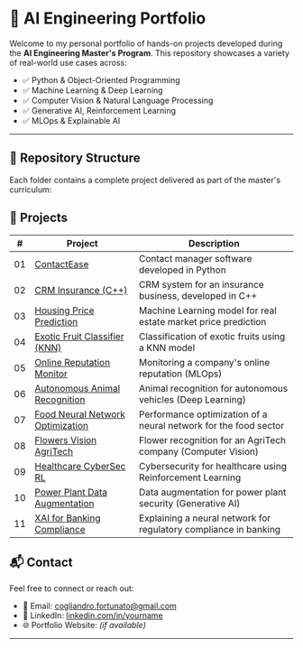 # 🧠 AI Engineering Portfolio

Welcome to my personal portfolio of hands-on projects developed during the **AI Engineering Master's Program**. This repository showcases a variety of real-world use cases across:

- ✅ Python & Object-Oriented Programming
- ✅ Machine Learning & Deep Learning
- ✅ Computer Vision & Natural Language Processing
- ✅ Generative AI, Reinforcement Learning
- ✅ MLOps & Explainable AI

---

## 📁 Repository Structure

Each folder contains a complete project delivered as part of the master's curriculum:

## 📂 Projects

| #  | Project                                              | Description                                                          |
|----|------------------------------------------------------|----------------------------------------------------------------------|
| 01 | [ContactEase](./01-contactease-python)               | Contact manager software developed in Python                         |
| 02 | [CRM Insurance (C++)](./02-crm-insurance-cpp)        | CRM system for an insurance business, developed in C++               |
| 03 | [Housing Price Prediction](./03-ml-housing-prediction)| Machine Learning model for real estate market price prediction       |
| 04 | [Exotic Fruit Classifier (KNN)](./04-ml-fruit-classification) | Classification of exotic fruits using a KNN model         |
| 05 | [Online Reputation Monitor](./05-mlops-reputation)   | Monitoring a company's online reputation (MLOps)                     |
| 06 | [Autonomous Animal Recognition](./06-dl-autonomous-vehicle) | Animal recognition for autonomous vehicles (Deep Learning)  |
| 07 | [Food Neural Network Optimization](./07-dl-pytorch-food)      | Performance optimization of a neural network for the food sector     |
| 08 | [Flowers Vision AgriTech](./08-cv-flower-recognition)         | Flower recognition for an AgriTech company (Computer Vision)         |
| 09 | [Healthcare CyberSec RL](./09-rl-cybersec-healthcare)         | Cybersecurity for healthcare using Reinforcement Learning            |
| 10 | [Power Plant Data Augmentation](./10-genai-powerplant)        | Data augmentation for power plant security (Generative AI)           |
| 11 | [XAI for Banking Compliance](./11-xai-banking-compliance)     | Explaining a neural network for regulatory compliance in banking     |


## 📬 Contact

Feel free to connect or reach out:

- 📧 Email: cogliandro.fortunato@gmail.com
- 🔗 LinkedIn: [linkedin.com/in/yourname](https://linkedin.com/in/yourname)  
- 🌐 Portfolio Website: *(if available)*

---


